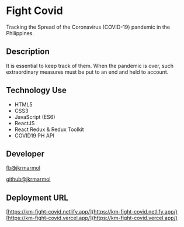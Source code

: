 # Fight Covid

Tracking the Spread of the Coronavirus (COVID-19) pandemic in the Philippines.

## Description

It is essential to keep track of them. When the pandemic is over, such extraordinary measures must be put to an end and held to account.

## Technology Use

- HTML5
- CSS3
- JavaScript (ES6)
- ReactJS
- React Redux & Redux Toolkit
- COVID19 PH API

## Developer


[fb@jkrmarmol](https://fb.com/jkrmarmol)

[github@jkrmarmol](https://github.com/jkrmarmol)

## Deployment URL

[https://km-fight-covid.netlify.app/](https://km-fight-covid.netlify.app/)
[https://km-fight-covid.vercel.app/](https://km-fight-covid.vercel.app/)
